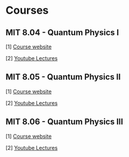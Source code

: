 # Courses 

## MIT 8.04 - Quantum Physics I

[1] [Course website](https://ocw.mit.edu/courses/8-04-quantum-physics-i-spring-2016/)  

[2] [Youtube Lectures](https://www.youtube.com/watch?v=jANZxzetPaQ&list=PLUl4u3cNGP60cspQn3N9dYRPiyVWDd80G)

## MIT 8.05 - Quantum Physics II


[1] [Course website](https://ocw.mit.edu/courses/8-05-quantum-physics-ii-fall-2013/)

[2] [Youtube Lectures](https://www.youtube.com/watch?v=QI13S04w8dM&list=PLUl4u3cNGP60QlYNsy52fctVBOlk-4lYx)

## MIT 8.06 - Quantum Physics III

[1] [Course website](https://ocw.mit.edu/courses/8-06-quantum-physics-iii-spring-2018/)

[2] [Youtube Lectures](https://www.youtube.com/watch?v=_OZXEb8FxZQ&list=PLUl4u3cNGP60Zcz8LnCDFI8RPqRhJbb4L)
